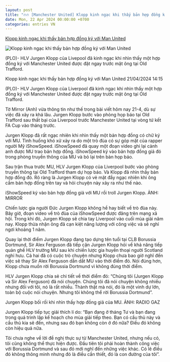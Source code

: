```yaml
---
layout: post
title: "🔥🔥 [Manchester United] Klopp kinh ngạc khi thấy bản hợp đồng ký với Man United"
date: Mon, 22 Apr 2024 00:00:00 +0700
categories: entries VN
---
```

[Klopp kinh ngạc khi thấy bản hợp đồng ký với Man United](https://plo.vn/klopp-kinh-ngac-khi-thay-ban-hop-dong-ky-voi-man-united-post786718.html)

![Klopp kinh ngạc khi thấy bản hợp đồng ký với Man United](https://image.plo.vn/1200x630/Uploaded/2024/yqjvzdjwp/2024_04_21/klopp-liverpool-mu-505.jpeg.webp)

(PLO)- HLV Jurgen Klopp của Livepool đã kinh ngạc khi nhìn thấy một hợp đồng ký với Manchester United được đặt ngay trước mặt ông tại Old Trafford.

Klopp kinh ngạc khi thấy bản hợp đồng ký với Man United 21/04/2024 14:15

(PLO)- HLV Jurgen Klopp của Liverpool đã kinh ngạc khi nhìn thấy một hợp đồng ký với Manchester United được đặt ngay trước mặt ông tại Old Trafford.

Tờ Mirror (Anh) vừa thông tin như thế trong bài viết hôm nay 21-4, dù sự việc đã xảy ra khá lâu. Jurgen Klopp bước vào phòng họp báo tại Old Trafford sau thất bại của Liverpool trước Manchester United tại vòng tứ kết FA Cup vào tháng trước.

Jurgen Klopp đã rất ngạc nhiên khi nhìn thấy một bản hợp đồng có chữ ký với MU. Tình huống khó xử xảy ra do một trò đùa có sự góp mặt của rapper người Mỹ iShowSpeed. iShowSpeed đã quay một đoạn video ghi lại cảnh anh được MU trao bản hợp đồng. iShowSpeed ký vào bản hợp đồng giả đó trong phòng truyền thông của MU và bỏ lại trên bàn họp báo.

Sau trận thua trước MU, HLV Jurgen Klopp của Liverpool bước vào phòng truyền thông tại Old Trafford tham dự họp báo. Và Klopp đã nhìn thấy bản hợp đồng đó. Rõ ràng là Jurgen Klopp có vẻ mặt đầy ngạc nhiên khi ông cầm bản hợp đồng trên tay và hỏi chuyện này xảy ra như thế nào.

iShowSpeed ký vào bản hợp đồng giả với MU rồi troll Jurgen Klopp. ẢNH: MIRROR

Chiến lược gia người Đức Jurgen Klopp không hề hay biết về trò đùa này. Bây giờ, đoạn video về trò đùa của iShowSpeed được đăng trên mạng xã hội. Trong khi đó, Jurgen Klopp sẽ chia tay Liverpool vào cuối mùa giải năm nay. Klopp thừa nhận ông đã cạn kiệt năng lượng với công việc và sẽ nghỉ ngơi khoảng 1 năm.

Quay lại thời điểm Jurgen Klopp đang tạo dựng tên tuổi tại CLB Borussia Dortmund, Sir Alex Ferguson đã tiếp cận Jurgen Klopp hỏi về khả năng tiếp quản ghế HLV trưởng MU sau khi chiến lược gia huyền thoại người Scotland nghỉ hưu. Cả hai đã có cuộc trò chuyện nhưng Klopp chưa bao giờ nghĩ đến việc sẽ thay Sir Alex Ferguson dẫn dắt MU vào thời điểm đó. Nói đúng hơn, Klopp chưa muốn rời Borussia Dortmund vì không đúng thời điểm.

HLV Jurgen Klopp chia sẻ chi tiết về thời điểm đó: “Chúng tôi (Jurgen Klopp và Sir Alex Ferguson) đã nói chuyện. Chúng tôi đã nói chuyện không nhiều nhưng đối với tôi, nó là rất nhiều. Thành thật mà nói, đó là một vinh dự lớn, toàn bộ cuộc nói chuyện. Nhưng tôi không thể rời Borussia Dortmund”.

Jurgen Klopp bối rối khi nhìn thấy hợp đồng giả của MU. ẢNH: RADIO GAZ

Jurgen Klopp tiếp tục giải thích lí do: “Bạn đang ở tháng Tư và bạn đang trong quá trình lập kế hoạch cho mùa giải tiếp theo. Bạn có cầu thủ này và cầu thủ kia sẽ đến, nhưng sau đó bạn không còn ở đó nữa? Điều đó không còn hiệu quả nữa.

Tôi chưa nghe về lời đề nghị thực sự từ Manchester United, nhưng nếu có, tôi cũng không thể thực hiện được. Đầu tiên tôi phải hoàn thành công việc với Borussia Dortmund và sau đó mới nghĩ đến những việc khác. Có lẽ điều đó không thông minh nhưng đó là điều cần thiết, đó là con đường của tôi”.

